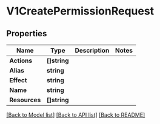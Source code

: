 # V1CreatePermissionRequest

## Properties

Name | Type | Description | Notes
------------ | ------------- | ------------- | -------------
**Actions** | **[]string** |  | 
**Alias** | **string** |  | 
**Effect** | **string** |  | 
**Name** | **string** |  | 
**Resources** | **[]string** |  | 

[[Back to Model list]](../README.md#documentation-for-models) [[Back to API list]](../README.md#documentation-for-api-endpoints) [[Back to README]](../README.md)


